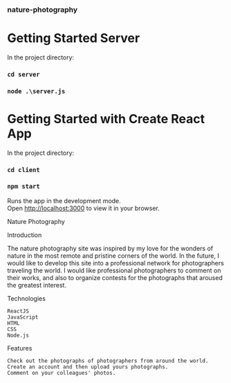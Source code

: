 ### nature-photography 

# Getting Started Server

   In the project directory:
	
   ### `cd server`
   ### `node .\server.js` 

# Getting Started with Create React App
  
  In the project directory:
   
   ### `cd client`
   ### `npm start`  

   Runs the app in the development mode.\
   Open [http://localhost:3000](http://localhost:3000) to view it in your browser.


Nature Photography

Introduction

The naturе photography site was inspired by my love for the wonders of nature in the most remote and pristine corners of the world.
In the future, I would like to develop this site into a professional network for photographers traveling the world. I would like professional photographers to comment on their works, and also to organize contests for the photographs that aroused the greatest interest.

Technologies

    ReactJS
    JavaScript
    HTML
    CSS
    Node.js

Features

    Check out the photographs of photographers from around the world.
    Create an account and then upload yours photographs.
    Comment on your colleagues' photos.
  

